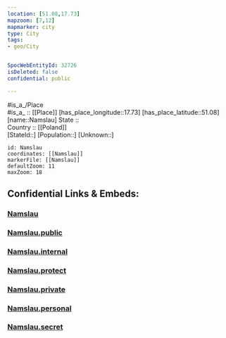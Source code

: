 ```yaml
---
location: [51.08,17.73] 
mapzoom: [7,12] 
mapmarker: city 
type: City
tags:
- geo/City


SpocWebEntityId: 32726
isDeleted: false
confidential: public

---
```

#is_a_/Place  
#is_a_ :: [[Place]] 
[has_place_longitude::17.73] 
[has_place_latitude::51.08] 
[name::Namslau] 
State ::  
Country :: [[Poland]]  
[StateId::] 
[Population::] 
[Unknown::] 


```leaflet
id: Namslau
coordinates: [[Namslau]] 
markerFile: [[Namslau]] 
defaultZoom: 11 
maxZoom: 18
```


## Confidential Links & Embeds: 

### [Namslau](/_Standards/Earth/Continent/Europe/Europe~East/Poland/Provinces~Poland/Opole/City/Namslau.md) 

### [Namslau.public](/_public/Earth/Continent/Europe/Europe~East/Poland/Provinces~Poland/Opole/City/Namslau.public.md) 

### [Namslau.internal](/_internal/Earth/Continent/Europe/Europe~East/Poland/Provinces~Poland/Opole/City/Namslau.internal.md) 

### [Namslau.protect](/_protect/Earth/Continent/Europe/Europe~East/Poland/Provinces~Poland/Opole/City/Namslau.protect.md) 

### [Namslau.private](/_private/Earth/Continent/Europe/Europe~East/Poland/Provinces~Poland/Opole/City/Namslau.private.md) 

### [Namslau.personal](/_personal/Earth/Continent/Europe/Europe~East/Poland/Provinces~Poland/Opole/City/Namslau.personal.md) 

### [Namslau.secret](/_secret/Earth/Continent/Europe/Europe~East/Poland/Provinces~Poland/Opole/City/Namslau.secret.md)

